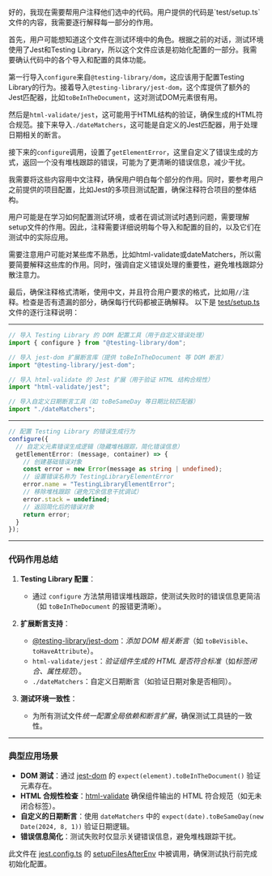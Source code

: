 
<think>
好的，我现在需要帮用户注释他们选中的代码。用户提供的代码是`test/setup.ts`文件的内容，我需要逐行解释每一部分的作用。

首先，用户可能想知道这个文件在测试环境中的角色。根据之前的对话，测试环境使用了Jest和Testing Library，所以这个文件应该是初始化配置的一部分。我需要确认代码中的各个导入和配置的具体功能。

第一行导入`configure`来自`@testing-library/dom`，这应该用于配置Testing Library的行为。接着导入`@testing-library/jest-dom`，这个库提供了额外的Jest匹配器，比如`toBeInTheDocument`，这对测试DOM元素很有用。

然后是`html-validate/jest`，这可能用于HTML结构的验证，确保生成的HTML符合规范。接下来导入`./dateMatchers`，这可能是自定义的Jest匹配器，用于处理日期相关的断言。

接下来的`configure`调用，设置了`getElementError`，这里自定义了错误生成的方式，返回一个没有堆栈跟踪的错误，可能为了更清晰的错误信息，减少干扰。

我需要将这些内容用中文注释，确保用户明白每个部分的作用。同时，要参考用户之前提供的项目配置，比如Jest的多项目测试配置，确保注释符合项目的整体结构。

用户可能是在学习如何配置测试环境，或者在调试测试时遇到问题，需要理解setup文件的作用。因此，注释需要详细说明每个导入和配置的目的，以及它们在测试中的实际应用。

需要注意用户可能对某些库不熟悉，比如html-validate或dateMatchers，所以需要简要解释这些库的作用。同时，强调自定义错误处理的重要性，避免堆栈跟踪分散注意力。

最后，确保注释格式清晰，使用中文，并且符合用户要求的格式，比如用`//`注释。检查是否有遗漏的部分，确保每行代码都被正确解释。
</think>
以下是 [test/setup.ts](file:///Users/ll/Desktop/learn-notes/frontend/react/3rd/react-day-picker/test/setup.ts) 文件的逐行注释说明：

---

```ts
// 导入 Testing Library 的 DOM 配置工具（用于自定义错误处理）
import { configure } from "@testing-library/dom";

// 导入 jest-dom 扩展断言库（提供 toBeInTheDocument 等 DOM 断言）
import "@testing-library/jest-dom";

// 导入 html-validate 的 Jest 扩展（用于验证 HTML 结构合规性）
import "html-validate/jest";

// 导入自定义日期断言工具（如 toBeSameDay 等日期比较匹配器）
import "./dateMatchers";
```

---

```ts
// 配置 Testing Library 的错误生成行为
configure({
  // 自定义元素错误生成逻辑（隐藏堆栈跟踪，简化错误信息）
  getElementError: (message, container) => {
    // 创建基础错误对象
    const error = new Error(message as string | undefined);
    // 设置错误名称为 TestingLibraryElementError
    error.name = "TestingLibraryElementError";
    // 移除堆栈跟踪（避免冗余信息干扰调试）
    error.stack = undefined;
    // 返回简化后的错误对象
    return error;
  }
});
```

---

### 代码作用总结
1. **Testing Library 配置**：
   - 通过 `configure` 方法禁用错误堆栈跟踪，使测试失败时的错误信息更简洁（如 `toBeInTheDocument` 的报错更清晰）。

2. **扩展断言支持**：
   - [@testing-library/jest-dom](file:///Users/ll/Desktop/learn-notes/frontend/react/3rd/react-day-picker/node_modules/@testing-library/jest-dom)：*添加 DOM 相关断言*（如 `toBeVisible`、`toHaveAttribute`）。
   - `html-validate/jest`：*验证组件生成的 HTML 是否符合标准*（如*标签闭合、属性规范*）。
   - `./dateMatchers`：自定义日期断言（如验证日期对象是否相同）。

3. **测试环境一致性**：
   - 为所有测试文件*统一配置全局依赖和断言扩展*，确保测试工具链的一致性。

---

### 典型应用场景
- **DOM 测试**：通过 [jest-dom](file:///Users/ll/Desktop/learn-notes/frontend/react/3rd/react-day-picker/node_modules/@testing-library/jest-dom) 的 `expect(element).toBeInTheDocument()` 验证元素存在。
- **HTML 合规性检查**：[html-validate](file:///Users/ll/Desktop/learn-notes/frontend/react/3rd/react-day-picker/node_modules/html-validate) 确保组件输出的 HTML 符合规范（如无未闭合标签）。
- **自定义的日期断言**：使用 `dateMatchers` 中的 `expect(date).toBeSameDay(new Date(2024, 8, 1))` 验证日期逻辑。
- **错误信息简化**：测试失败时仅显示关键错误信息，避免堆栈跟踪干扰。

此文件在 [jest.config.ts](file:///Users/ll/Desktop/learn-notes/frontend/react/3rd/react-day-picker/jest.config.ts) 的 [setupFilesAfterEnv](file:///Users/ll/Desktop/learn-notes/frontend/react/3rd/react-day-picker/jest.config.ts#L4-L4) 中被调用，确保测试执行前完成初始化配置。